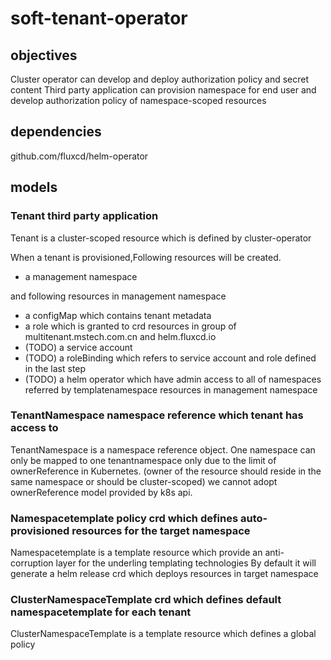 # soft-tenant-operator

## objectives

Cluster operator can develop and deploy authorization policy and secret content
Third party application can provision namespace for end user and develop authorization policy of namespace-scoped resources

## dependencies

github.com/fluxcd/helm-operator 

## models

### Tenant third party application

Tenant is a cluster-scoped resource which is defined by cluster-operator

When a tenant is provisioned,Following resources will be created.

* a management namespace

and following resources in management namespace

* a configMap which contains tenant metadata
* a role which is granted to crd resources in group of multitenant.mstech.com.cn and helm.fluxcd.io
* (TODO) a service account 
* (TODO) a roleBinding which refers to service account and role defined in the last step
* (TODO) a helm operator which have admin access to all of namespaces referred by templatenamespace resources in management namespace 

### TenantNamespace namespace reference which tenant has access to

TenantNamespace is a namespace reference object. One namespace can only be mapped to one tenantnamespace only
due to the limit of ownerReference in Kubernetes. (owner of the resource should reside in the same namespace or should be cluster-scoped) we cannot adopt ownerReference model provided by k8s api.

### Namespacetemplate policy crd which defines auto-provisioned resources for the target namespace

Namespacetemplate is a template resource which provide an anti-corruption layer for the underling templating technologies
By default it will generate a helm release crd which deploys resources in target namespace

### ClusterNamespaceTemplate crd which defines default namespacetemplate for each tenant

ClusterNamespaceTemplate is a template resource which defines a global policy 
